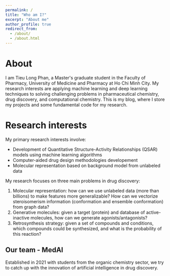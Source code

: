 ```yaml
---
permalink: /
title: "Who am I?"
excerpt: "About me"
author_profile: true
redirect_from: 
  - /about/
  - /about.html
---
```



About
======
I am Tieu Long Phan, a Master's graduate student in the Faculty of Pharmacy, University of Medicine and Pharmacy at Ho Chi Minh City. My research interests are applying machine learning and deep learning techniques to solving challenging problems in pharmaceutical chemistry, drug discovery, and computational chemistry. This is my blog, where I store my projects and some fundamental code for my research.


Research interests
======
My primary research interests involve:  
- Development of Quantitative Structure-Activity Relationships (QSAR) models using machine learning algorithms
- Computer-aided drug design methodologies developement
- Molecular representation based on background model from unlabeled data

My research focuses on three main problems in drug discovery:
1. Molecular representation: how can we use unlabeled data (more than billions) to make features more generalizable? How can we vectorize steroisomerism information (conformation and ensemble conformation) from graph data?
2. Generative molecules: given a target (protein) and database of active-inactive molecules, how can we generate agonists/antagonists?
3. Retrosynthesis strategy: given a set of compounds and conditions, which compounds could be synthesized, and what is the probability of this reaction?


Our team - MedAI
------
Established in 2021 with students from the organic chemistry sector, we try to catch up with the innovation of artificial intelligence in drug discovery.





